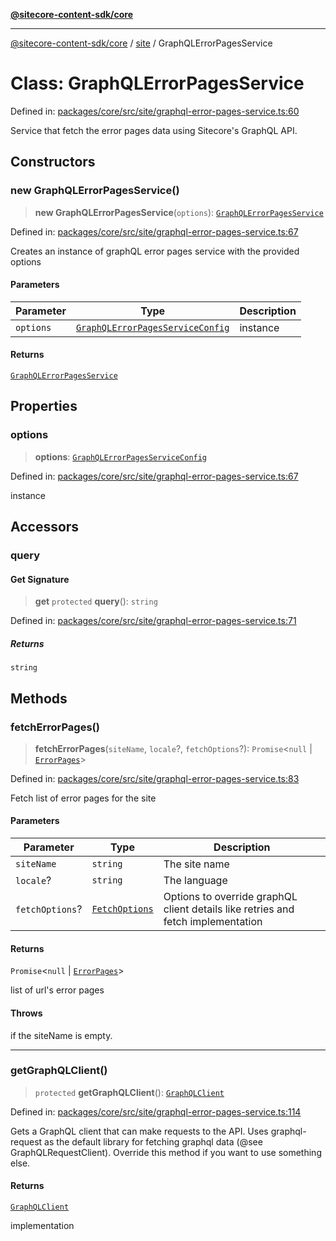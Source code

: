 [**@sitecore-content-sdk/core**](../../README.md)

***

[@sitecore-content-sdk/core](../../README.md) / [site](../README.md) / GraphQLErrorPagesService

# Class: GraphQLErrorPagesService

Defined in: [packages/core/src/site/graphql-error-pages-service.ts:60](https://github.com/Sitecore/content-sdk/blob/0d1933830661df0273ddb41b92f4a0934e861521/packages/core/src/site/graphql-error-pages-service.ts#L60)

Service that fetch the error pages data using Sitecore's GraphQL API.

## Constructors

### new GraphQLErrorPagesService()

> **new GraphQLErrorPagesService**(`options`): [`GraphQLErrorPagesService`](GraphQLErrorPagesService.md)

Defined in: [packages/core/src/site/graphql-error-pages-service.ts:67](https://github.com/Sitecore/content-sdk/blob/0d1933830661df0273ddb41b92f4a0934e861521/packages/core/src/site/graphql-error-pages-service.ts#L67)

Creates an instance of graphQL error pages service with the provided options

#### Parameters

| Parameter | Type | Description |
| ------ | ------ | ------ |
| `options` | [`GraphQLErrorPagesServiceConfig`](../interfaces/GraphQLErrorPagesServiceConfig.md) | instance |

#### Returns

[`GraphQLErrorPagesService`](GraphQLErrorPagesService.md)

## Properties

### options

> **options**: [`GraphQLErrorPagesServiceConfig`](../interfaces/GraphQLErrorPagesServiceConfig.md)

Defined in: [packages/core/src/site/graphql-error-pages-service.ts:67](https://github.com/Sitecore/content-sdk/blob/0d1933830661df0273ddb41b92f4a0934e861521/packages/core/src/site/graphql-error-pages-service.ts#L67)

instance

## Accessors

### query

#### Get Signature

> **get** `protected` **query**(): `string`

Defined in: [packages/core/src/site/graphql-error-pages-service.ts:71](https://github.com/Sitecore/content-sdk/blob/0d1933830661df0273ddb41b92f4a0934e861521/packages/core/src/site/graphql-error-pages-service.ts#L71)

##### Returns

`string`

## Methods

### fetchErrorPages()

> **fetchErrorPages**(`siteName`, `locale`?, `fetchOptions`?): `Promise`\<`null` \| [`ErrorPages`](../type-aliases/ErrorPages.md)\>

Defined in: [packages/core/src/site/graphql-error-pages-service.ts:83](https://github.com/Sitecore/content-sdk/blob/0d1933830661df0273ddb41b92f4a0934e861521/packages/core/src/site/graphql-error-pages-service.ts#L83)

Fetch list of error pages for the site

#### Parameters

| Parameter | Type | Description |
| ------ | ------ | ------ |
| `siteName` | `string` | The site name |
| `locale`? | `string` | The language |
| `fetchOptions`? | [`FetchOptions`](../../client/type-aliases/FetchOptions.md) | Options to override graphQL client details like retries and fetch implementation |

#### Returns

`Promise`\<`null` \| [`ErrorPages`](../type-aliases/ErrorPages.md)\>

list of url's error pages

#### Throws

if the siteName is empty.

***

### getGraphQLClient()

> `protected` **getGraphQLClient**(): [`GraphQLClient`](../../index/interfaces/GraphQLClient.md)

Defined in: [packages/core/src/site/graphql-error-pages-service.ts:114](https://github.com/Sitecore/content-sdk/blob/0d1933830661df0273ddb41b92f4a0934e861521/packages/core/src/site/graphql-error-pages-service.ts#L114)

Gets a GraphQL client that can make requests to the API. Uses graphql-request as the default
library for fetching graphql data (@see GraphQLRequestClient). Override this method if you
want to use something else.

#### Returns

[`GraphQLClient`](../../index/interfaces/GraphQLClient.md)

implementation
